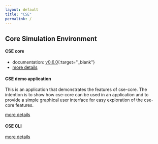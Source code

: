 ```yaml
---
layout: default
title: "CSE"
permalink: /
---
```


## Core Simulation Environment

#### CSE core

- documentation: [v0.6.0](./cse-core/doxygen/0.6.0){:target="_blank"}
- [more details](./cse-core/cse)

#### CSE demo application
This is an application that demonstrates the features of cse-core. The intention is to show how cse-core can be used in an application and to provide a simple graphical user interface for easy exploration of the cse-core features.
 
[more details](./cse-demo-app/cse-demo-app)

#### CSE CLI
[more details](./cse-cli)


